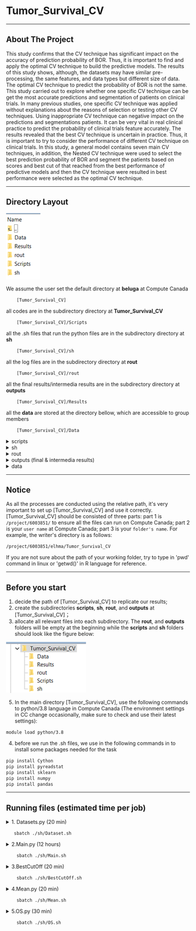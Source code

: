 # Tumor_Survival_CV
---
## About The Project

This study confirms that the CV technique has significant impact on the accuracy of prediction probability of BOR. Thus, it is important to find and apply the optimal CV technique to build the predictive models. The results of this study shows, although, the datasets may have similar pre-processing, the same features, and data types but different size of data. The optimal CV technique to predict the probability of BOR is not the same. This study carried out to explore whether one specific CV technique can be get the most accurate predictions and segmentation of patients on clinical trials. In many previous studies, one specific CV technique was applied without explanations about the reasons of selection or testing other CV techniques. Using inappropriate CV technique can negative impact on the predictions and segmentations patients. It can be very vital in real clinical practice to predict the probability of clinical trials feature accurately. The results revealed that the best CV technique is uncertain in practice. Thus, it is important to try to consider the performance of different CV technique on clinical trials. In this study, a general model contains seven main CV techniques, in addition, the Nested CV technique were used to select the best prediction probability of BOR and segment the patients based on scores and best cut of that reached from the best performance of predictive models and then the CV technique were resulted in best performance were selected as the optimal CV technique. 

---
## Directory Layout
![image](image0.png)

We assume the user set the default directory at **beluga** at Compute Canada
~~~
    [Tumor_Survival_CV]  
~~~
all codes are in the subdirectory directory at **Tumor_Survival_CV**
~~~
    [Tumor_Survival_CV]/Scripts 
~~~
all the .sh files that run the python files are in the subdirectory directory at **sh** 
~~~
    [Tumor_Survival_CV]/sh  
~~~
all the log files are in the subdirectory directory at **rout** 
~~~
    [Tumor_Survival_CV]/rout  
~~~
all the final results/intermedia results are in the subdirectory directory at **outputs**
~~~
    [Tumor_Survival_CV]/Results  
~~~
all the **data**  are stored at the directory bellow, which are accessible to group members
~~~
    [Tumor_Survival_CV]/Data 
~~~

<details><summary>scripts</summary>

    ├── scripts  
    │ 	 ├── Datasets.py	                 # Making dataframes for building the predcitive models
    │ 	 ├── Main.py 		                 # Main code calling the functions of predictive models outputs
    │ 	 ├── HouldOut.py	                 # Building predictive method by using HoldOut CV 
    │ 	 ├── HouldOut_M2.py		         # Building predictive method by using Nested HoldOut CV  
    │ 	 ├── LOOCV.py			         # Building predictive method by using LOOCV CV   
    │ 	 ├── LOOCV_M2.py		         # Building predictive method by using Nested LOOCV CV 
    │ 	 ├── LpOCV.py			         # Building predictive method by using LpOCV CV  
    │ 	 ├── LpOCV_M2.py		         # Building predictive method by using Nested LpOCV CV  
    │ 	 ├── KFold.py			         # Building predictive method by KFold CV 
    │ 	 ├── KFold_M2.py		         # Building predictive method by using Nested KFold CV 
    │ 	 ├── StratifiedKFold.py		         # Building predictive method by using StratifiedKFold CV 
    │ 	 ├── StratifiedKFold_M2.py	         # Building predictive method by using Nested StratifiedKFold CV 
    │ 	 ├── RepeatedKFold.py		         # Building predictive method by using RepeatedKFold CV  
    │ 	 ├── RepeatedKFold_M2.py	         # Building predictive method by using Nested RepeatedKFold CV 
    │ 	 ├── RepeatedStratifiedKFold.py		 # Building predictive method by using RepeatedStratifiedKFold CV 
    │ 	 ├── RepeatedStratifiedKFold_M2.py	 # Building predictive method by using Nested RepeatedStratifiedKFold CV 
    │ 	 ├── Outputs.py			         # The functions for saving the results of predictive models in csv files 
    │ 	 ├── Select_Best_Cutoff.py		 # Selecting the best predictive models along with their best cut offs
    │ 	 ├── Mean.py		                 # Calculating the mean of coefficient of features from selected predictive models
    │ 	 └── OS.py			         # Computing Kaplan-Meier Curve according to selected predictive models				
</details>
<details><summary>sh</summary>
    
    ├── sh  
    │ 	 ├── Dataset.sh		# sh.file to run Datasets.py
    │ 	 ├── Main.sh		# sh.file to run Main.py, HoldOut.py, HoldOut_M2, and ...
    │ 	 ├── BestCutOff.sh	# sh.file to run Select_Best_Cutoff.py
    │ 	 ├── Mean.sh		# sh.file to run Mean.py
    │ 	 └── OS.sh		# sh.file to run OS.py		
		
</details>
<details><summary>rout</summary>
        
    ├── rout  
    │ 	 ├── Dataset.sh		# log.file from Dataset.sh
    │ 	 ├── Main.sh		# log.file from Main.sh
    │ 	 ├── BestCutOff.sh	# log.file from BestCutOff.sh
    │ 	 ├── Mean.sh		# log.file from Mean.sh
    │ 	 └── OS.sh		# log.file from OS.sh	
	
</details>
<details><summary>outputs (final & intermedia results)</summary>

    ├──  intermedia result
    │ 	 ├── Coefs_NCT02499770.csv	        # Coefficient of each feature for each predictive model on NCT02499770 
    │ 	 ├── Coefs_NCT02514447.csv	        # Coefficient of each feature for each predictive model on NCT02514447
    │ 	 ├── Coefs_NCT03041311.csv	        # Coefficient of each feature for each predictive model on NCT03041311
    │ 	 ├── Best_Cutoff_NCT02499770.csv	# Best cut offs of predictive models for NCT02499770
    │ 	 ├── Best_Cutoff_NCT02514447.csv	# Best cut offs of predictive models for NCT02514447
    │ 	 ├── Best_Cutoff_NCT03041311.csv	# Best cut offs of predictive models for NCT03041311
    ├──  final result     
    │ 	 ├── Performance_NCT02499770.csv	# Performance of predictive models for NCT02499770
    │ 	 ├── Performance_NCT02514447.csv	# Performance of predictive models for NCT02514447
    │ 	 ├── Performance_NCT03041311.csv	# Performance of predictive models for NCT03041311
    │ 	 ├── Result_NCT02499770.csv	        # Result of predictive models for NCT02499770
    │ 	 ├── Result_NCT02514447.csv             # Result of predictive models for NCT02514447
    │ 	 ├── Result_NCT03041311.csv	        # Result of predictive models for NCT03041311
    │ 	 ├── Summary_NCT02499770.csv	        # Summary of predictive models for NCT02499770
    │ 	 ├── Summary_NCT02514447.csv	        # Summary of predictive models for NCT02514447
    │ 	 ├── Summary_NCT03041311.csv	        # Summary of predictive models for NCT03041311
    │ 	 ├── Confusion_Matrix_NCT02499770.csv	# Confusion Matrix of predictive models for NCT02499770
    │ 	 ├── Confusion_Matrix_NCT02514447.csv	# Confusion Matrix of predictive models for NCT02514447
    │ 	 ├── Confusion_Matrix_NCT03041311.csv	# Confusion Matrix of predictive models for NCT03041311
    │ 	 ├── Time_NCT02499770.csv	        # Time of running predictive models for NCT02499770
    │ 	 ├── Time_NCT02514447.csv	        # Time of running predictive models for NCT02514447
    │ 	 └── Time_NCT03041311.csv	        # Time of running predictive models for NCT03041311
</details>
<details><summary>data</summary>
	    
    ├── data
    │ 	 ├── NCT02499770	# Small Cell Lung Cancer dataset, downloaded from https://data.projectdatasphere.org/projectdatasphere/html/access
    │ 	 ├── NCT02514447	# Small Cell Lung Cancer dataset, downloaded from https://data.projectdatasphere.org/projectdatasphere/html/access
    │ 	 └── NCT03041311	# Small Cell Lung Cancer dataset, downloaded from https://data.projectdatasphere.org/projectdatasphere/html/access
 
</details>

---
## Notice

As all the processes are conducted using the relative path, it's very important to set up [Tumor_Survival_CV] and use it correctly. 
[Tumor_Survival_CV] should be consisted of three parts: part 1 is ```/project/6003851/``` to ensure all the files can run on Compute Canada; part 2 is your ```user name``` at Compute Canada; part 3 is your ```folder's name```. For example, the writer's directory is as follows:

~~~
/project/6003851/elhma/Tumor_Survival_CV
~~~

If you are not sure about the path of your working folder, try to type in 'pwd' command in linux or 'getwd()' in R language for reference. 

---
## Before you start
1. decide the path of [Tumor_Survival_CV] to replicate our results;
2. create the subdirectories **scripts**, **sh**, **rout**, and **outputs** at [Tumor_Survival_CV]；
3. allocate all relevant files into each subdirectory. The **rout**, and **outputs** folders will be empty at the beginning while the **scripts** and **sh** folders should look like the figure below:

![image](image1.png)

5. In the main directory [Tumor_Survival_CV], use the following commands to python/3.8  language in Compute Canada (The environment settings in CC change occasionally, make sure to check and use their latest settings):
~~~
module load python/3.8
~~~
4. before we run the .sh files, we use in the following commands in to install some packages needed for the task
~~~
pip install Cython
pip install pyreadstat
pip install sklearn
pip install numpy
pip install pandas
~~~

---

## Running files (estimated time per job)


<details><summary>1. Datasets.py (20 min)</summary>

- reading dataset downloaded from https://data.projectdatasphere.org/projectdatasphere/html/access;

- building a dataframe of baseline characteristics of patients;

- building a dataframe of PCA of the dynamic tumor size for the early four visits;
	
- building a dataframe of Overall Survival;

- building a dataframe of Best Overall Response;

- building a merged dataframe from all features;	

 </details>
 
 ~~~
    sbatch ./sh/Dataset.sh
~~~


<details><summary>2.Main.py (12 hours)</summary>

- running the seven CV techniques and Nested CV techniques using the merged dataframe reached from Dataset.sh;
	
- saving all results in csv files by running Output.py;

</details>

~~~
    sbatch ./sh/Main.sh
~~~


<details><summary>3.BestCutOff (20 min)</summary>

- reading the predcition outputs of models reached by running Main.sh;

- detecting the best predcitive models and their best cut offs;


</details>

~~~
    sbatch ./sh/BestCutOff.sh
~~~

<details><summary>4.Mean.py (20 min)</summary>

- reading the Main.sh and BestCutOff.sh outputs;

- calculating the mean of coefficients of each feature reached from selected predictive models;


</details>

~~~
    sbatch ./sh/Mean.sh
~~~

<details><summary>5.OS.py (30 min)</summary>

- reading the outputs from running Mean.sh and Main.sh;

- computing Kaplan-Meier Curve for each dataset;


</details>

~~~
    sbatch ./sh/OS.sh
~~~






